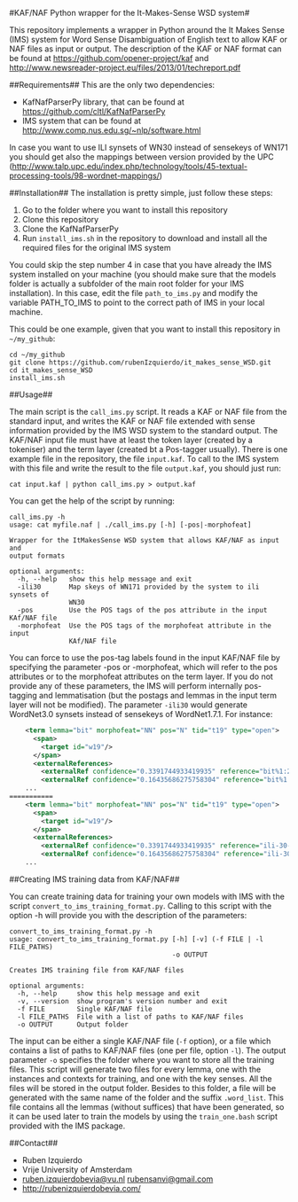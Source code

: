 #KAF/NAF Python wrapper for the It-Makes-Sense WSD system#

This repository implements a wrapper in Python around the It Makes Sense (IMS) system for Word Sense Disambiguation of English text to allow KAF or NAF files as input or output.
The description of the KAF or NAF format can be found at https://github.com/opener-project/kaf and http://www.newsreader-project.eu/files/2013/01/techreport.pdf

##Requirements##
This are the only two dependencies:
* KafNafParserPy library, that can be found at https://github.com/cltl/KafNafParserPy
* IMS system that can be found at http://www.comp.nus.edu.sg/~nlp/software.html

In case you want to use ILI synsets of WN30 instead of sensekeys of WN171 you should get also the mappings between
version provided by the UPC (http://www.talp.upc.edu/index.php/technology/tools/45-textual-processing-tools/98-wordnet-mappings/)

##Installation##
The installation is pretty simple, just follow these steps:

1. Go to the folder where you want to install this repository
2. Clone this repository
3. Clone the KafNafParserPy
4. Run `install_ims.sh` in the repository to download and install all the required files for the original IMS system

You could skip the step number 4 in case that you have already the IMS system installed on your machine (you should make sure that the models folder is actually a subfolder of the main root folder
for your IMS installation). In this case, edit the file `path_to_ims.py` and modify the variable PATH_TO_IMS to point to the correct path of IMS in your local machine.

This could be one example, given that you want to install this repository in `~/my_github`:
```shell
cd ~/my_github
git clone https://github.com/rubenIzquierdo/it_makes_sense_WSD.git
cd it_makes_sense_WSD
install_ims.sh
```

##Usage##

The main script is the `call_ims.py` script. It reads a KAF or NAF file from the standard input, and writes the KAF or NAF file extended with sense information
provided by the IMS WSD system to the standard output. The KAF/NAF input file must have at least the token layer (created by a tokeniser) and the term layer (created
bt a Pos-tagger usually). There is one example file in the repository, the file `input.kaf`. To call to the IMS system with this file and write the result to the file
`output.kaf`, you should just run:

```shell
cat input.kaf | python call_ims.py > output.kaf
```

You can get the help of the script by running:

```shell
call_ims.py -h
usage: cat myfile.naf | ./call_ims.py [-h] [-pos|-morphofeat]

Wrapper for the ItMakesSense WSD system that allows KAF/NAF as input and
output formats

optional arguments:
  -h, --help   show this help message and exit
  -ili30       Map skeys of WN171 provided by the system to ili synsets of
               WN30
  -pos         Use the POS tags of the pos attribute in the input KAf/NAF file
  -morphofeat  Use the POS tags of the morphofeat attribute in the input
               KAf/NAF file
```

You can force to use the pos-tag labels found in the input KAF/NAF file by specifying the parameter -pos or -morphofeat, which will refer to the pos attributes or to the morphofeat attributes on the term layer.
If you do not provide any of these parameters, the IMS will perform internally pos-tagging and lemmatisation (but the postags and lemmas in the input term layer will not be modified). The
parameter `-ili30` would generate WordNet3.0 synsets instead of sensekeys of WordNet1.7.1. For instance:
```xml
    <term lemma="bit" morphofeat="NN" pos="N" tid="t19" type="open">
      <span>
        <target id="w19"/>
      </span>
      <externalReferences>
        <externalRef confidence="0.3391744933419935" reference="bit%1:23:01::" resource="ItMakesSense#WN-1.7.1"/>
        <externalRef confidence="0.16435686275758304" reference="bit%1:28:00::" resource="ItMakesSense#WN-1.7.1"/>
	...
===========
    <term lemma="bit" morphofeat="NN" pos="N" tid="t19" type="open">
      <span>
        <target id="w19"/>
      </span>
      <externalReferences>
        <externalRef confidence="0.3391744933419935" reference="ili-30-13761407-n" resource="WordNet-3.0"/>
        <externalRef confidence="0.16435686275758304" reference="ili-30-15246853-n" resource="WordNet-3.0"/>>
	...
```

##Creating IMS training data from KAF/NAF##

You can create training data for training your own models with IMS with the script `convert_to_ims_training_format.py`. Calling to this
script with the option -h will provide you with the description of the parameters:
```shell
convert_to_ims_training_format.py -h
usage: convert_to_ims_training_format.py [-h] [-v] (-f FILE | -l FILE_PATHS)
                                         -o OUTPUT

Creates IMS training file from KAF/NAF files

optional arguments:
  -h, --help     show this help message and exit
  -v, --version  show program's version number and exit
  -f FILE        Single KAF/NAF file
  -l FILE_PATHS  File with a list of paths to KAF/NAF files
  -o OUTPUT      Output folder
```

The input can be either a single KAF/NAF file (`-f` option), or a file which contains a list of paths to KAF/NAF files (one per file, option `-l`). The output
parameter `-o` specifies the folder where you want to store all the training files. This script will generate two files for every lemma, one with the instances
and contexts for training, and one with the key senses. All the files will be stored in the output folder. Besides to this folder, a file will be generated
with the same name of the folder and the suffix `.word_list`. This file contains all the lemmas (without suffices) that have been generated, so it can be used
later to train the models by using the `train_one.bash` script provided with the IMS package.


##Contact##
* Ruben Izquierdo
* Vrije University of Amsterdam
* ruben.izquierdobevia@vu.nl  rubensanvi@gmail.com
* http://rubenizquierdobevia.com/

